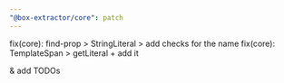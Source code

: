 ```yaml
---
"@box-extractor/core": patch
---
```


fix(core): find-prop > StringLiteral > add checks for the name
fix(core): TemplateSpan > getLiteral + add it

& add TODOs
